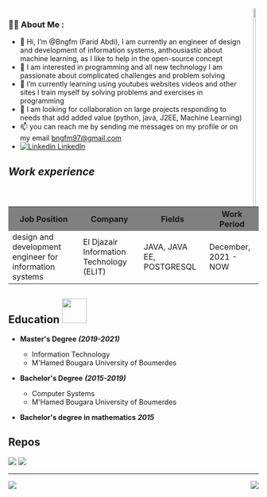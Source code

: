<div style="float : right">
    <img src="https://media.giphy.com/media/dWesBcTLavkZuG35MI/giphy.gif" align="right" width="50%" height="400"/>
  </div>  

  
### :woman_technologist: About Me :

- 👋 Hi, I’m @Bngfm (Farid Abdi), I am currently an engineer of design and development of information systems, anthousiastic about machine learning, as I like to help in the open-source concept  
- 👀 I am interested in programming and all new technology I am passionate about complicated challenges and problem solving
- 🌱 I’m currently learning using youtubes websites videos and other sites I train myself by solving problems and exercises in programming
- 💞️ I am looking for collaboration on large projects responding to needs that add added value (python, java, J2EE, Machine Learning)
- 📫 you can reach me by sending me messages on my profile or on my email bngfm97@gmail.com
- [![Linkedin](https://i.stack.imgur.com/gVE0j.png) LinkedIn](https://www.linkedin.com/in/alfraidbong)
    &nbsp;





<!---
Bngfm/Bngfm is a ✨ special ✨ repository because its `README.md` (this file) appears on your GitHub profile.
You can click the Preview link to take a look at your changes.
--->


## ***Work experience***

<table>
<tr style="background-color:gray;">
  <th> Job Position</th>
  <th> Company</th>
  <th> Fields</th>
  <th> Work Period</th>
</tr>

<tr>
  <td>
    design and development engineer for information systems
  </td>
  
  <td>
    El Djazair Information Technology (ELIT)
  </td>
  
  <td>
    JAVA, JAVA EE, POSTGRESQL
  </td>
  
  <td>
    December, 2021 - NOW
  </td>
</tr>
  
</table>



## Education <img src="https://raw.githubusercontent.com/FortAwesome/Font-Awesome/6.x/svgs/solid/crown.svg" width="50" height="50">
- **Master's Degree** ***(2019-2021)***
  - Information Technology
  - M'Hamed Bougara University of Boumerdes

- **Bachelor's Degree** ***(2015-2019)***
  - Computer Systems
  - M'Hamed Bougara University of Boumerdes

- **Bachelor's degree in mathematics** ***2015***













## Repos
<img src="https://github-readme-stats.vercel.app/api/pin/?username=Bngfm&repo=ES6&theme=dark"/>  
<img src="https://github-readme-stats.vercel.app/api/pin/?username=Bngfm&repo=Flask-App&theme=dark"/>


---

<img src="https://github-readme-stats.vercel.app/api?username=Bngfm&show_icons=true&theme=dark" align="right"/>    
<img src="https://github-readme-stats.vercel.app/api/top-langs?username=Bngfm&theme=dark"/>    
